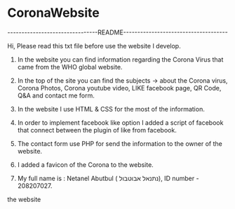 # CoronaWebsite

--------------------------------README-------------------------------------

Hi,
Please read this txt file before use the website I develop.

1) In the website you can find information regarding the Corona Virus that came from the WHO global website. 

2) In the top of the site you can find the subjects -> about the Corona virus, Corona Photos, Corona youtube video, LIKE facebook page, QR Code, Q&A and contact me form.

3) In the website I use HTML & CSS for the most of the information.

4) In order to implement facebook like option I added a script of facebook that connect between the plugin of like from facebook.

5) The contact form use PHP for send the information to the owner of the website.

6) I added a favicon of the Corona to the website.

7) My full name is : Netanel Abutbul ( נתנאל אבוטבול), ID number - 208207027.

the website 